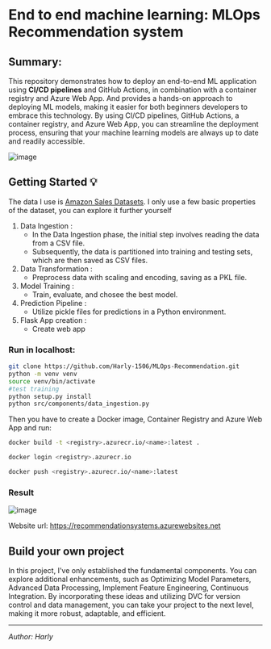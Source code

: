 # End to end machine learning: MLOps Recommendation system

## Summary:

This repository demonstrates how to deploy an end-to-end ML application using **CI/CD pipelines** and GitHub Actions, in combination with a container registry and Azure Web App. And provides a hands-on approach to deploying ML models, making it easier for both beginners developers to embrace this technology. By using CI/CD pipelines, GitHub Actions, a container registry, and Azure Web App, you can streamline the deployment process, ensuring that your machine learning models are always up to date and readily accessible.

![image](https://github.com/Harly-1506/MLOps-Recommendation/assets/86733695/a43f5bd7-e25b-4df6-84a8-3d8f0fc2d99d)

## Getting Started 💡
The data I use is [Amazon Sales Datasets](https://www.kaggle.com/datasets/karkavelrajaj/amazon-sales-dataset). I only use a few basic properties of the dataset, you can explore it further yourself
1. Data Ingestion :
    - In the Data Ingestion phase, the initial step involves reading the data from a CSV file.
    - Subsequently, the data is partitioned into training and testing sets, which are then saved as CSV files.
2. Data Transformation :
   - Preprocess data with scaling and encoding, saving as a PKL file.
3. Model Training :
   - Train, evaluate, and chosee the best model.
4. Prediction Pipeline :
   - Utilize pickle files for predictions in a Python environment.
5. Flask App creation :
   - Create web app
     
### Run in localhost:

```zsh
git clone https://github.com/Harly-1506/MLOps-Recommendation.git
python -m venv venv
source venv/bin/activate
#test training
python setup.py install
python src/components/data_ingestion.py 
```

Then you have to create a Docker image, Container Registry and Azure Web App and run:
```zsh
docker build -t <registry>.azurecr.io/<name>:latest .

docker login <registry>.azurecr.io

docker push <registry>.azurecr.io/<name>:latest

```
### Result
![image](https://github.com/Harly-1506/MLOps-Recommendation/assets/86733695/16237030-94e2-4928-a5ab-815e458d2c7f)

Website url: https://recommendationsystems.azurewebsites.net

## Build your own project

In this project, I've only established the fundamental components. You can explore additional enhancements, such as Optimizing Model Parameters, Advanced Data Processing, Implement Feature Engineering, Continuous Integration. By incorporating these ideas and utilizing DVC for version control and data management, you can take your project to the next level, making it more robust, adaptable, and efficient.

---
*Author: Harly*
